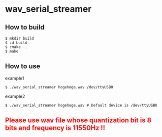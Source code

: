 # wav_serial_streamer
## How to build
```
$ mkdir build
$ cd build
$ cmake ..
$ make
```

## How to use

example1
```
$ ./wav_serial_streamer hogehoge.wav /dev/ttyUSB0
```
example2
```
$ ./wav_serial_streamer hogehoge.wav # Default device is /dev/ttyUSB0
```

## <font color="Red">Please use wav file whose quantization bit is 8 bits and frequency is 11550Hz !!</font>